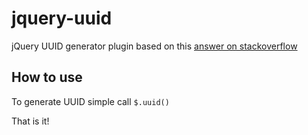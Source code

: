 jquery-uuid
===========

jQuery UUID generator plugin based on this [answer on stackoverflow](http://stackoverflow.com/a/2117523/600313)

How to use
----------
To generate UUID simple call ```$.uuid()```

That is it!
